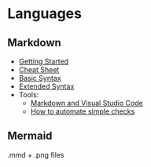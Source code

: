 # Languages

## Markdown

- [Getting Started](https://www.markdownguide.org/getting-started/)
- [Cheat Sheet](https://www.markdownguide.org/cheat-sheet/)
- [Basic Syntax](https://www.markdownguide.org/basic-syntax/)
- [Extended Syntax](https://www.markdownguide.org/extended-syntax/)
- Tools:
  - [Markdown and Visual Studio Code](https://code.visualstudio.com/docs/languages/markdown)
  - [How to automate simple checks](./automation.md)

## Mermaid

.mmd + .png files
